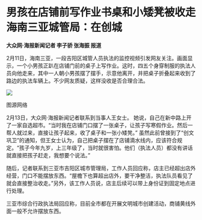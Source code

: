# 男孩在店铺前写作业书桌和小矮凳被收走 海南三亚城管局：在创城

**大众网·海报新闻记者 李子骄 张海振 报道**

2月11日，海南三亚，一段吉阳区城管人员执法的监控视频引发网友关注。画面显示，一个小男孩正趴在店铺门前的桌子上写作业。这时，四五个身穿制服的执法人员向他走来，其中一人朝小男孩摆了摆手，示意他离开，并把桌子折叠起来收到了路边的执法车辆上。不少网友质疑，这样没收是否合理合法。

![](https://inews.gtimg.com/newsapp_bt/0/15662795571/1000)

图源网络

2月13日，大众网·海报新闻记者联系到当事人王女士。
她说，自己在新中路上开了一家自选超市。“当时我在店铺门口摆了一张桌子，让孩子写寒假作业。然后一帮人就过来，直接让孩子起来，收了桌子和一张小矮凳。”
虽然此前曾接到了“创文巩卫”的通知，但王女士认为，自己把桌子摆在了店铺滴水线内，应该符合规定。“孩子今年九岁，上三年级了，当时就很害怕。他们（执法人员）都没有讲话就直接把孩子赶走，我想要个说法。”

随后，记者联系到三亚市吉阳区城市管理局，工作人员回应称，店主已经超出店外经营，门口不能摆放东西。“屋檐下也算超出店外，要干净整洁，执法队员看见了就会直接整治收走。”另外，该工作人员说，店主后续可以带上身份证到固定地点进行处理。

三亚市综合行政执法局回应称，目前全市都在开展文明城市创建活动，商铺黄线外面一般不允许摆放东西。


